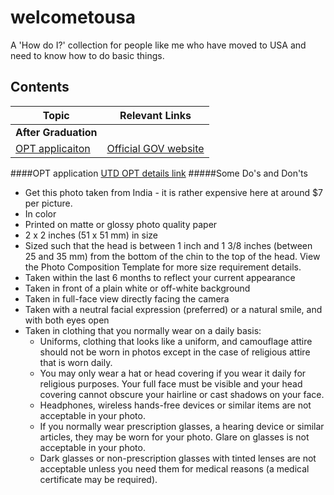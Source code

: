 # welcometousa
A 'How do I?' collection for people like me who have moved to USA and need to know how to do basic things.

Contents
---
Topic | Relevant Links
--- | ---
**After Graduation** | 
[OPT applicaiton](#opt-application) | [Official GOV website](https://www.uscis.gov/eir/visa-guide/f-1-opt-optional-practical-training/f-1-optional-practical-training-opt)

####OPT application
[UTD OPT details link](http://www.utdallas.edu/isso/opt/) 
#####Some Do's and Don'ts
* Get this photo taken from India - it is rather expensive here at around $7 per picture.
* In color
* Printed on matte or glossy photo quality paper
* 2 x 2 inches (51 x 51 mm) in size
* Sized such that the head is between 1 inch and 1 3/8 inches (between 25 and 35 mm) from the bottom of the chin to the top of the head. View the Photo Composition Template for more size requirement details.
* Taken within the last 6 months to reflect your current appearance
* Taken in front of a plain white or off-white background
* Taken in full-face view directly facing the camera
* Taken with a neutral facial expression (preferred) or a natural smile, and with both eyes open
* Taken in clothing that you normally wear on a daily basis:
    * Uniforms, clothing that looks like a uniform, and camouflage attire should not be worn in photos except in the case of religious attire that is worn daily.
    * You may only wear a hat or head covering if you wear it daily for religious purposes. Your full face must be visible and your head covering cannot obscure your hairline or cast shadows on your face.
    * Headphones, wireless hands-free devices or similar items are not acceptable in your photo.
    * If you normally wear prescription glasses, a hearing device or similar articles, they may be worn for your photo.  Glare on glasses is not acceptable in your photo.
    * Dark glasses or non-prescription glasses with tinted lenses are not acceptable unless you need them for medical reasons (a medical certificate may be required). 